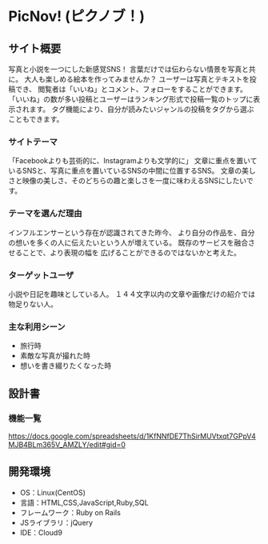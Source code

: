 # PicNov! (ピクノブ！)

## サイト概要
写真と小説を一つにした新感覚SNS！
言葉だけでは伝わらない情景を写真と共に。
大人も楽しめる絵本を作ってみませんか？
ユーザーは写真とテキストを投稿でき、
閲覧者は「いいね」とコメント、フォローをすることができます。
「いいね」の数が多い投稿とユーザーはランキング形式で投稿一覧のトップに表示されます。
タグ機能により、自分が読みたいジャンルの投稿をタグから選ぶこともできます。

### サイトテーマ
「Facebookよりも芸術的に、Instagramよりも文学的に」
文章に重点を置いているSNSと、写真に重点を置いているSNSの中間に位置するSNS。
文章の美しさと映像の美しさ、そのどちらの趣と楽しさを一度に味わえるSNSにしたいです。

### テーマを選んだ理由
インフルエンサーという存在が認識されてきた昨今、
より自分の作品を、自分の想いを多くの人に伝えたいという人が増えている。
既存のサービスを融合させることで、より表現の幅を
広げることができるのではないかと考えた。

### ターゲットユーザ
小説や日記を趣味としている人。
１４４文字以内の文章や画像だけの紹介では物足りない人。

### 主な利用シーン
- 旅行時
- 素敵な写真が撮れた時
- 想いを書き綴りたくなった時

## 設計書

### 機能一覧
https://docs.google.com/spreadsheets/d/1KfNNfDE7ThSirMUVtxqt7GPpV4MJB4BLm365V_AMZLY/edit#gid=0

## 開発環境
- OS：Linux(CentOS)
- 言語：HTML,CSS,JavaScript,Ruby,SQL
- フレームワーク：Ruby on Rails
- JSライブラリ：jQuery
- IDE：Cloud9

